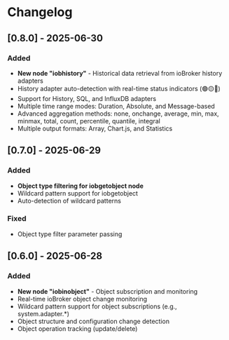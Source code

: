 # Changelog

## [0.8.0] - 2025-06-30
### Added
- **New node "iobhistory"** - Historical data retrieval from ioBroker history adapters
- History adapter auto-detection with real-time status indicators (🟢🟡🔴)
- Support for History, SQL, and InfluxDB adapters
- Multiple time range modes: Duration, Absolute, and Message-based
- Advanced aggregation methods: none, onchange, average, min, max, minmax, total, count, percentile, quantile, integral
- Multiple output formats: Array, Chart.js, and Statistics

## [0.7.0] - 2025-06-29
### Added
- **Object type filtering for iobgetobject node**
- Wildcard pattern support for iobgetobject
- Auto-detection of wildcard patterns

### Fixed
- Object type filter parameter passing

## [0.6.0] - 2025-06-28
### Added
- **New node "iobinobject"** - Object subscription and monitoring
- Real-time ioBroker object change monitoring
- Wildcard pattern support for object subscriptions (e.g., system.adapter.*)
- Object structure and configuration change detection
- Object operation tracking (update/delete)
